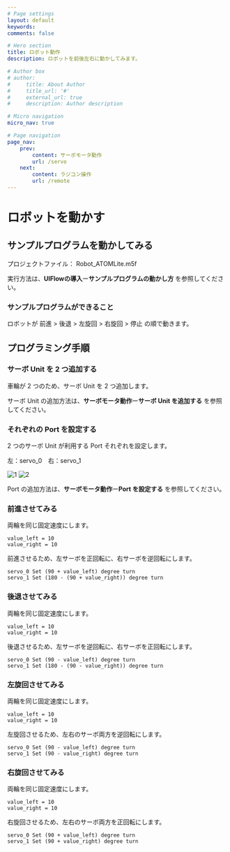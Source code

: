 ```yaml
---
# Page settings
layout: default
keywords:
comments: false

# Hero section
title: ロボット動作
description: ロボットを前後左右に動かしてみます。

# Author box
# author:
#     title: About Author
#     title_url: '#'
#     external_url: true
#     description: Author description

# Micro navigation
micro_nav: true

# Page navigation
page_nav:
    prev:
        content: サーボモータ動作
        url: /servo
    next:
        content: ラジコン操作
        url: /remote
---
```


# ロボットを動かす

## サンプルプログラムを動かしてみる
プロジェクトファイル： Robot_ATOMLite.m5f

実行方法は、**UIFlowの導入**ー**サンプルプログラムの動かし方** を参照してください。

### サンプルプログラムができること
ロボットが 前進 > 後退 > 左旋回 > 右旋回 > 停止 の順で動きます。

## プログラミング手順
### サーボ Unit を 2 つ追加する
車輪が 2 つのため、サーボ Unit を 2 つ追加します。

サーボ Unit の追加方法は、**サーボモータ動作**ー**サーボ Unit を追加する** を参照してください。

### それぞれの Port を設定する
2 つのサーボ Unit が利用する Port それぞれを設定します。

左：servo_0　右：servo_1

![1](../images/robot/1.png)
![2](../images/robot/2.png)

Port の追加方法は、**サーボモータ動作**ー**Port を設定する** を参照してください。

### 前進させてみる
両輪を同じ固定速度にします。
```
value_left = 10
value_right = 10
```
前進させるため、左サーボを正回転に、右サーボを逆回転にします。

```
servo_0 Set (90 + value_left) degree turn
servo_1 Set (180 - (90 + value_right)) degree turn
```

### 後退させてみる
両輪を同じ固定速度にします。
```
value_left = 10
value_right = 10
```
後退させるため、左サーボを逆回転に、右サーボを正回転にします。

```
servo_0 Set (90 - value_left) degree turn
servo_1 Set (180 - (90 - value_right)) degree turn
```

### 左旋回させてみる
両輪を同じ固定速度にします。
```
value_left = 10
value_right = 10
```
左旋回させるため、左右のサーボ両方を逆回転にします。

```
servo_0 Set (90 - value_left) degree turn
servo_1 Set (90 - value_right) degree turn
```


### 右旋回させてみる
両輪を同じ固定速度にします。
```
value_left = 10
value_right = 10
```
右旋回させるため、左右のサーボ両方を正回転にします。

```
servo_0 Set (90 + value_left) degree turn
servo_1 Set (90 + value_right) degree turn
```

